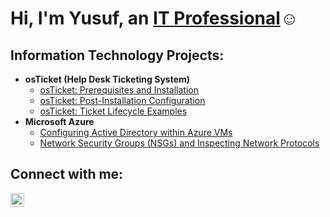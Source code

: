 <h1>Hi, I'm Yusuf, an <a href="https://linkedin.com/in/yusuf-josiah-b5087860">IT Professional</a>☺</h1>

<h2> Information Technology Projects:</h2>

- <b>osTicket (Help Desk Ticketing System)</b>
  - [osTicket: Prerequisites and Installation](https://github.com/yusufjosiah/osticket-prereqs)
  - [osTicket: Post-Installation Configuration](https://github.com/yusufjosiah/post-install-config)
  - [osTicket: Ticket Lifecycle Examples](https://github.comyusufjosiah/ticket-lifecycle)
- <b>Microsoft Azure</b>
  - [Configuring Active Directory within Azure VMs](https://github.com/yusufjosiah/configure-ad)
  - [Network Security Groups (NSGs) and Inspecting Network Protocols](https://github.com/yusufjosiah/azure-network-protocols)

<h2>Connect with me:</h2>

[<img align="left" alt="Yusuf | LinkedIn" width="22px" src="https://cdn.jsdelivr.net/npm/simple-icons@v3/icons/linkedin.svg" />][linkedin]

[linkedin]: https://linkedin.com/in/yusuf-josiah-b5087860
